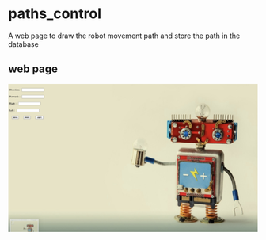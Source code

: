 # paths_control
A web page to draw the robot movement path 
and store the path in the database
## web page
![image1](page1.png)
